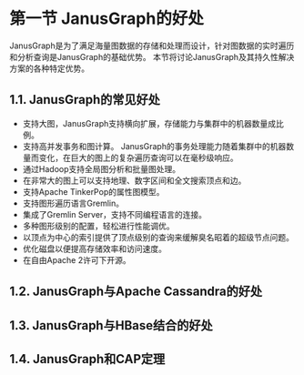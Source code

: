 # 第一节 JanusGraph的好处

JanusGraph是为了满足海量图数据的存储和处理而设计，针对图数据的实时遍历和分析查询是JanusGraph的基础优势。
本节将讨论JanusGraph及其持久性解决方案的各种特定优势。

## 1.1. JanusGraph的常见好处

* 支持大图，JanusGraph支持横向扩展，存储能力与集群中的机器数量成比例。
* 支持高并发事务和图计算。 JanusGraph的事务处理能力随着集群中的机器数量而变化，在巨大的图上的复杂遍历查询可以在毫秒级响应。
* 通过Hadoop支持全局图分析和批量图处理。
* 在非常大的图上可以支持地理、数字区间和全文搜索顶点和边。
* 支持Apache TinkerPop的属性图模型。
* 支持图形遍历语言Gremlin。
* 集成了Gremlin Server，支持不同编程语言的连接。
* 多种图形级别的配置，轻松进行性能调优。
* 以顶点为中心的索引提供了顶点级别的查询来缓解臭名昭着的超级节点问题。
* 优化磁盘以便提高存储效率和访问速度。
* 在自由Apache 2许可下开源。


## 1.2. JanusGraph与Apache Cassandra的好处
## 1.3. JanusGraph与HBase结合的好处
## 1.4. JanusGraph和CAP定理